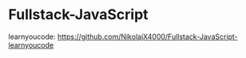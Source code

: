 # Fullstack-JavaScript

learnyoucode: https://github.com/NikolajX4000/Fullstack-JavaScript-learnyoucode
